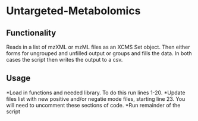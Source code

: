 # Untargeted-Metabolomics
## Functionality
Reads in a list of mzXML or mzML files as an XCMS Set object. Then either forms for ungrouped and unfilled output or groups and fills the data. In both cases the script then writes the output to a csv. 

## Usage
*Load in functions and needed library. To do this run lines 1-20. 
*Update files list  with new positive and/or negatie mode files, starting line 23. You will need to uncomment these sections of code. 
*Run remainder of the script
